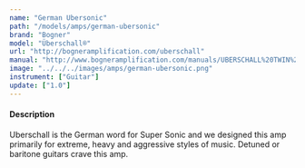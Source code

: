 ```yaml
---
name: "German Ubersonic"
path: "/models/amps/german-ubersonic"
brand: "Bogner"
model: "Überschall®"
url: "http://bogneramplification.com/uberschall"
manual: "http://www.bogneramplification.com/manuals/UBERSCHALL%20TWIN%20JET%20MANUAL%202012.pdf"
image: "../../../images/amps/german-ubersonic.png"
instrument: ["Guitar"]
update: ["1.0"]
---
```

#### Description
Uberschall is the German word for Super Sonic and we designed this amp primarily for extreme, heavy and aggressive styles of music. Detuned or baritone guitars crave this amp.